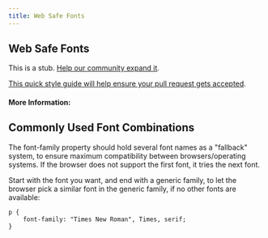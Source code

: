 ```yaml
---
title: Web Safe Fonts
---
```

## Web Safe Fonts

This is a stub. <a href='https://github.com/freecodecamp/guides/tree/master/src/pages/css/web-safe-fonts/index.md' target='_blank' rel='nofollow'>Help our community expand it</a>.

<a href='https://github.com/freecodecamp/guides/blob/master/README.md' target='_blank' rel='nofollow'>This quick style guide will help ensure your pull request gets accepted</a>.

<!-- The article goes here, in GitHub-flavored Markdown. Feel free to add YouTube videos, images, and CodePen/JSBin embeds  -->

#### More Information:
<!-- Please add any articles you think might be helpful to read before writing the article -->

## Commonly Used Font Combinations
The font-family property should hold several font names as a "fallback" system, to ensure maximum compatibility between browsers/operating systems. If the browser does not support the first font, it tries the next font.

Start with the font you want, and end with a generic family, to let the browser pick a similar font in the generic family, if no other fonts are available:

```
p {
    font-family: "Times New Roman", Times, serif;
}
```
